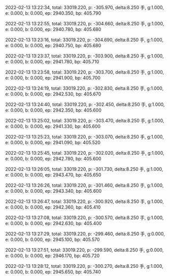 2022-02-13 13:22:34, total: 33019.220, p: -305.970, delta:8.250 手, g:1.000, e: 0.000, b: 0.000, ep: 2940.350, bp: 405.790

2022-02-13 13:22:55, total: 33019.220, p: -304.660, delta:8.250 手, g:1.000, e: 0.000, b: 0.000, ep: 2940.780, bp: 405.680

2022-02-13 13:23:16, total: 33019.220, p: -304.690, delta:8.250 手, g:1.000, e: 0.000, b: 0.000, ep: 2940.750, bp: 405.680

2022-02-13 13:23:37, total: 33019.220, p: -303.900, delta:8.250 手, g:1.000, e: 0.000, b: 0.000, ep: 2941.780, bp: 405.710

2022-02-13 13:23:58, total: 33019.220, p: -303.700, delta:8.250 手, g:1.000, e: 0.000, b: 0.000, ep: 2941.900, bp: 405.700

2022-02-13 13:24:19, total: 33019.220, p: -302.830, delta:8.250 手, g:1.000, e: 0.000, b: 0.000, ep: 2942.530, bp: 405.670

2022-02-13 13:24:40, total: 33019.220, p: -302.450, delta:8.250 手, g:1.000, e: 0.000, b: 0.000, ep: 2942.350, bp: 405.600

2022-02-13 13:25:02, total: 33019.220, p: -303.470, delta:8.250 手, g:1.000, e: 0.000, b: 0.000, ep: 2941.330, bp: 405.600

2022-02-13 13:25:23, total: 33019.220, p: -303.070, delta:8.250 手, g:1.000, e: 0.000, b: 0.000, ep: 2941.090, bp: 405.520

2022-02-13 13:25:45, total: 33019.220, p: -302.020, delta:8.250 手, g:1.000, e: 0.000, b: 0.000, ep: 2942.780, bp: 405.600

2022-02-13 13:26:05, total: 33019.220, p: -301.730, delta:8.250 手, g:1.000, e: 0.000, b: 0.000, ep: 2943.470, bp: 405.650

2022-02-13 13:26:26, total: 33019.220, p: -301.460, delta:8.250 手, g:1.000, e: 0.000, b: 0.000, ep: 2943.340, bp: 405.600

2022-02-13 13:26:47, total: 33019.220, p: -300.920, delta:8.250 手, g:1.000, e: 0.000, b: 0.000, ep: 2942.360, bp: 405.410

2022-02-13 13:27:08, total: 33019.220, p: -300.570, delta:8.250 手, g:1.000, e: 0.000, b: 0.000, ep: 2942.630, bp: 405.400

2022-02-13 13:27:29, total: 33019.220, p: -299.460, delta:8.250 手, g:0.000, e: 0.000, b: 0.000, ep: 2945.100, bp: 405.570

2022-02-13 13:27:51, total: 33019.220, p: -299.590, delta:8.250 手, g:0.000, e: 0.000, b: 0.000, ep: 2946.170, bp: 405.720

2022-02-13 13:28:12, total: 33019.220, p: -300.270, delta:8.250 手, g:1.000, e: 0.000, b: 0.000, ep: 2945.650, bp: 405.740